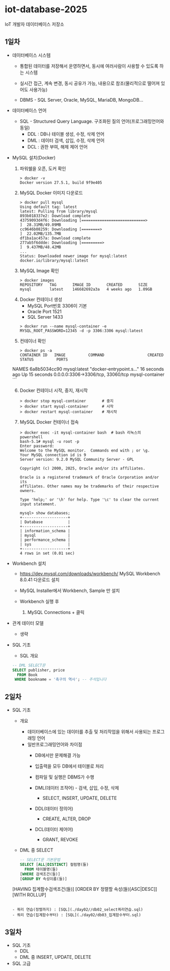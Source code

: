 # iot-database-2025
IoT 개발자 데이터베이스 저장소

## 1일차
- 데이터베이스 시스템
  - 통합된 데이터를 저장해서 운영하면서, 동시에 여러사람이 사용할 수 있도록 하는 시스템

  - 실시간 접근, 계속 변경, 동시 공유가 가능, 내용으로 참조(물리적으로 떨어져 있어도 사용가능)

  - DBMS - SQL Server, Oracle, MySQL, MariaDB, MongoDB...

- 데이터베이스 언어
  - SQL - Structured Query Language. 구조화된 질의 언어(프로그래밍언어와 동일)
    - DDL : DB나 테이블 생성, 수정, 삭제 언어
    - DML : 데이터 검색, 삽입, 수정, 삭제 언어
    - DCL : 권한 부여, 해제 제어 언어

- MySQL 설치(Docker)
    1. 파워쉘을 오픈, 도커 확인
        ```shell
        > docker -v
        Docker version 27.5.1, build 9f9e405
        ```
    2. MySQL Docker 이미지 다운로드
        ```shell
        > docker pull mysql
        Using default tag: latest
        latest: Pulling from library/mysql
        893b018337e2: Download complete
        43759093d4f6: Downloading [============================>                      ]  28.31MB/49.09MB
        cc9646b08259: Downloading [========>                                          ]  22.02MB/135.7MB
        df1ba1ac457a: Download complete
        277ab5f6ddde: Downloading [=========>                                         ]  9.437MB/48.42MB
        ...
        Status: Downloaded newer image for mysql:latest
        docker.io/library/mysql:latest
        ```
    3. MySQL Image 확인
        ```shell
        > docker images
        REPOSITORY   TAG       IMAGE ID       CREATED       SIZE
        mysql        latest    146682692a3a   4 weeks ago   1.09GB
        ```
    4. Docker 컨테이너 생성
        - MySQL Port번호 3306이 기본
        - Oracle Port 1521
        - SQL Server 1433
        ```shell
        > docker run --name mysql-container -e MYSQL_ROOT_PASSWORD=12345 -d -p 3306:3306 mysql:latest
        ```
    5. 컨테이너 확인
        ```shell
        > docker ps -a
        CONTAINER ID   IMAGE          COMMAND                   CREATED          STATUS          PORTS
     NAMES
        6a8b5034cc90   mysql:latest   "docker-entrypoint.s…"   16 seconds ago   Up 15 seconds   0.0.0.0:3306->3306/tcp, 33060/tcp   mysql-container
        ```
    
    6. Docker 컨테이너 시작, 중지, 재시작
        ```shell
        > docker stop mysql-container       # 중지
        > docker start mysql-container      # 시작
        > docker restart mysql-container    # 재시작
        ```

    7. MySQL Docker 컨테이너 접속
        ```shell
        > docker exec -it mysql-container bash  # bash 리눅스의 powershell
        bash-5.1# mysql -u root -p
        Enter password:
        Welcome to the MySQL monitor.  Commands end with ; or \g.
        Your MySQL connection id is 9
        Server version: 9.2.0 MySQL Community Server - GPL

        Copyright (c) 2000, 2025, Oracle and/or its affiliates.

        Oracle is a registered trademark of Oracle Corporation and/or its
        affiliates. Other names may be trademarks of their respective
        owners.

        Type 'help;' or '\h' for help. Type '\c' to clear the current input statement.

        mysql> show databases;
        +--------------------+
        | Database           |
        +--------------------+
        | information_schema |
        | mysql              |
        | performance_schema |
        | sys                |
        +--------------------+
        4 rows in set (0.01 sec)
        ```
        
- Workbench 설치
    - https://dev.mysql.com/downloads/workbench/ MySQL Workbench 8.0.41 다운로드 설치
    - MySQL Installer에서 Workbench, Sample 만 설치

    - Workbench 실행 후
        1. MySQL Connections + 클릭

- 관계 데이터 모델
    - 생략

- SQL 기초
    - SQL 개요
    
    ```sql
    -- DML SELECT문
    SELECT publisher, price
      FROM Book
     WHERE bookname = '축구의 역사'; -- 주석입니다
    ```

## 2일차
- SQL 기초
  - 개요
      - 데이터베이스에 있는 데이터를 추출 및 처리작업을 위해서 사용되는 프로그래밍 언어
      - 일반프로그래밍언어와 차이점
        - DB에서만 문제해결 가능
        - 입출력을 모두 DB에서 테이블로 처리
        - 컴파일 및 실행은 DBMS가 수행

        - DML(데이터 조작어) - 검색, 삽입, 수정, 삭제
            - SELECT, INSERT, UPDATE, DELETE
        - DDL(데이터 정의어) 
            - CREATE, ALTER, DROP
        - DCL(데이터 제어어) 
            - GRANT, REVOKE
  
  - DML 중 SELECT
    ```sql
    -- SELECT문 기본문법
    SELECT [ALL|DISTINCT] 컬럼명(들)
      FROM 테이블명(들)
    [WHERE 검색조건(들)]
    [GROUP BY 속성이름(들)]
   [HAVING 집계함수검색조건(들)]
    [ORDER BY 정렬할 속성(들)[ASC|DESC]]
     [WITH ROLLUP]
     ```

     - 쿼리 연습(정렬까지) : [SQL](./day02//db02_select쿼리연습.sql)
     - 쿼리 연습(집계함수부터) : [SQL](./day02/db03_집계함수부터.sql)

## 3일차
- SQL 기초
  - DDL 
  - DML 중 INSERT, UPDATE, DELETE
- SQL 고급
